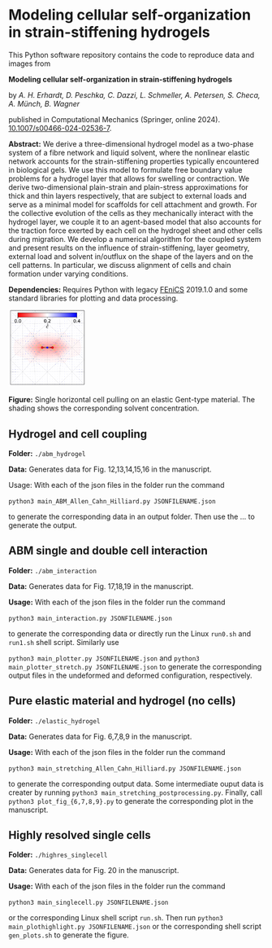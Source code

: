 # Modeling cellular self-organization in strain-stiffening hydrogels

This Python software repository contains the code to reproduce data and images from

**Modeling cellular self-organization in strain-stiffening hydrogels** 

by *A. H. Erhardt, D. Peschka, C. Dazzi, L. Schmeller, A. Petersen, S. Checa, A. Münch, B. Wagner* 

published in Computational Mechanics (Springer, online 2024). [10.1007/s00466-024-02536-7](https://doi.org/10.1007/s00466-024-02536-7).


**Abstract:**  We derive a three-dimensional hydrogel model as a two-phase system of a fibre network and liquid solvent, where the
nonlinear elastic network accounts for the strain-stiffening properties typically encountered in biological gels. We use this
model to formulate free boundary value problems for a hydrogel layer that allows for swelling or contraction. We derive
two-dimensional plain-strain and plain-stress approximations for thick and thin layers respectively, that are subject to external
loads and serve as a minimal model for scaffolds for cell attachment and growth. For the collective evolution of the cells as
they mechanically interact with the hydrogel layer, we couple it to an agent-based model that also accounts for the traction
force exerted by each cell on the hydrogel sheet and other cells during migration. We develop a numerical algorithm for the
coupled system and present results on the influence of strain-stiffening, layer geometry, external load and solvent in/outflux
on the shape of the layers and on the cell patterns. In particular, we discuss alignment of cells and chain formation under
varying conditions.

**Dependencies:** Requires Python with legacy [FEniCS](https://fenicsproject.org) 2019.1.0 and some standard libraries for plotting and data processing.

<img src="media/gent_coarse.png" width="30%">

**Figure:** Single horizontal cell pulling on an elastic Gent-type material. The shading shows the corresponding solvent concentration.


## Hydrogel and cell coupling

**Folder:** `./abm_hydrogel`

**Data:** Generates data for Fig. 12,13,14,15,16 in the manuscript.

Usage: With each of the json files in the folder run the command 

`python3 main_ABM_Allen_Cahn_Hilliard.py JSONFILENAME.json`

to generate the corresponding data in an output folder. Then use the ... to generate the output.

## ABM single and double cell interaction

**Folder:** `./abm_interaction`

**Data:** Generates data for Fig. 17,18,19 in the manuscript.

**Usage:** With each of the json files in the folder run the command 

`python3 main_interaction.py JSONFILENAME.json`

to generate the corresponding data or directly run the Linux `run0.sh` and `run1.sh` shell script. Similarly use 

`python3 main_plotter.py JSONFILENAME.json` and `python3 main_plotter_stretch.py JSONFILENAME.json` to generate the corresponding output files in the undeformed and deformed configuration, respectively.

## Pure elastic material and hydrogel (no cells)

**Folder:** `./elastic_hydrogel`

**Data:** Generates data for Fig. 6,7,8,9 in the manuscript.

**Usage:** With each of the json files in the folder run the command 

`python3 main_stretching_Allen_Cahn_Hilliard.py JSONFILENAME.json`

to generate the corresponding output data. Some intermediate ouput data is creater by running `python3 main_stretching_postprocessing.py`. Finally, call `python3 plot_fig_{6,7,8,9}.py` to generate the corresponding plot in the manuscript.

## Highly resolved single cells

**Folder:** `./highres_singlecell`

**Data:** Generates data for Fig. 20 in the manuscript.

**Usage:** With each of the json files in the folder run the command 

`python3 main_singlecell.py JSONFILENAME.json`

or the corresponding Linux shell script `run.sh`. Then run `python3 main_plothighlight.py JSONFILENAME.json` or the corresponding shell script `gen_plots.sh` to generate the figure.
